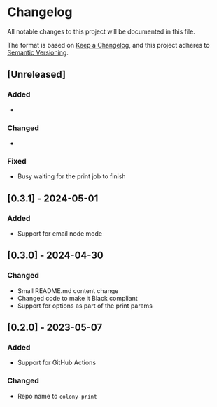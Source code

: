 # Changelog

All notable changes to this project will be documented in this file.

The format is based on [Keep a Changelog](https://keepachangelog.com/en/1.0.0/),
and this project adheres to [Semantic Versioning](https://semver.org/spec/v2.0.0.html).

## [Unreleased]

### Added

*

### Changed

*

### Fixed

* Busy waiting for the print job to finish

## [0.3.1] - 2024-05-01

### Added

* Support for email node mode

## [0.3.0] - 2024-04-30

### Changed

* Small README.md content change
* Changed code to make it Black compliant
* Support for options as part of the print params

## [0.2.0] - 2023-05-07

### Added

* Support for GitHub Actions

### Changed

* Repo name to `colony-print`
